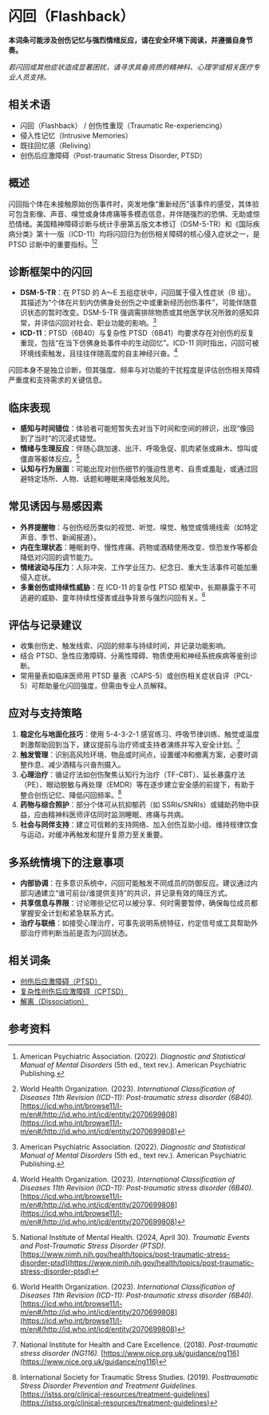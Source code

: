 # 闪回（Flashback）

**本词条可能涉及创伤记忆与强烈情绪反应，请在安全环境下阅读，并遵循自身节奏。**

_若闪回或其他症状造成显著困扰，请寻求具备资质的精神科、心理学或相关医疗专业人员支持。_

## 相关术语

- 闪回（Flashback） / 创伤性重现（Traumatic Re-experiencing）
- 侵入性记忆（Intrusive Memories）
- 既往回忆感（Reliving）
- 创伤后应激障碍（Post-traumatic Stress Disorder, PTSD）

## 概述

闪回指个体在未接触原始创伤事件时，突发地像“重新经历”该事件的感受，其体验可包含影像、声音、嗅觉或身体疼痛等多模态信息，并伴随强烈的恐惧、无助或惊恐情绪。美国精神障碍诊断与统计手册第五版文本修订（DSM-5-TR）和《国际疾病分类》第十一版（ICD-11）均将闪回归为创伤相关障碍的核心侵入症状之一，是 PTSD 诊断中的重要指标。[^apa2022][^icd11]

## 诊断框架中的闪回

- **DSM-5-TR**：在 PTSD 的 A～E 五组症状中，闪回属于侵入性症状（B 组）。其描述为“个体在片刻内仿佛身处创伤之中或重新经历创伤事件”，可能伴随意识状态的暂时改变。DSM-5-TR 强调需排除物质或其他医学状况所致的感知异常，并评估闪回对社会、职业功能的影响。[^apa2022]
- **ICD-11**：PTSD（6B40）与复杂性 PTSD（6B41）均要求存在对创伤的反复重现，包括“在当下仿佛身处事件中的生动回忆”。ICD-11 同时指出，闪回可被环境线索触发，且往往伴随高度的自主神经兴奋。[^icd11]

闪回本身不是独立诊断，但其强度、频率与对功能的干扰程度是评估创伤相关障碍严重度和支持需求的关键信息。

## 临床表现

- **感知与时间错位**：体验者可能短暂失去对当下时间和空间的辨识，出现“像回到了当时”的沉浸式错觉。
- **情绪与生理反应**：伴随心跳加速、出汗、呼吸急促、肌肉紧张或麻木、惊叫或僵直等躯体反应。[^nimh2024]
- **认知与行为层面**：可能出现对创伤细节的强迫性思考、自责或羞耻，或通过回避特定场所、人物、话题和睡眠来降低触发风险。

## 常见诱因与易感因素

- **外界提醒物**：与创伤经历类似的视觉、听觉、嗅觉、触觉或情境线索（如特定声音、季节、新闻报道）。
- **内在生理状态**：睡眠剥夺、慢性疼痛、药物或酒精使用改变、惊恐发作等都会降低对闪回的调节能力。
- **情绪波动与压力**：人际冲突、工作学业压力、纪念日、重大生活事件可能加重侵入症状。
- **多重创伤或持续性威胁**：在 ICD-11 的复杂性 PTSD 框架中，长期暴露于不可逃避的威胁、童年持续性侵害或战争背景与强烈闪回有关。[^icd11]

## 评估与记录建议

- 收集创伤史、触发线索、闪回的频率与持续时间，并记录功能影响。
- 结合 PTSD、急性应激障碍、分离性障碍、物质使用和神经系统疾病等鉴别诊断。
- 常用量表如临床医师用 PTSD 量表（CAPS-5）或创伤相关症状自评（PCL-5）可帮助量化闪回强度，但需由专业人员解释。

## 应对与支持策略

1. **稳定化与地面化技巧**：使用 5-4-3-2-1 感官练习、呼吸节律训练、触觉或温度刺激帮助回到当下，建议提前与治疗师或支持者演练并写入安全计划。[^nice2018]
2. **触发管理**：识别高风险环境、物品或时间点，设置缓冲和撤离方案，必要时调整作息、减少酒精与兴奋剂摄入。
3. **心理治疗**：循证疗法如创伤聚焦认知行为治疗（TF-CBT）、延长暴露疗法（PE）、眼动脱敏与再处理（EMDR）等在逐步建立安全感的前提下，有助于整合创伤记忆、降低闪回频率。[^istss2019]
4. **药物与综合照护**：部分个体可从抗抑郁药（如 SSRIs/SNRIs）或辅助药物中获益，应由精神科医师评估同时监测睡眠、疼痛与共病。
5. **社会与同伴支持**：建立可信赖的支持网络、加入创伤互助小组、维持规律饮食与运动，对缓冲再触发和提升复原力至关重要。

## 多系统情境下的注意事项

- **内部协调**：在多意识系统中，闪回可能触发不同成员的防御反应。建议通过内部沟通建立“谁可前台/谁提供支持”的共识，并记录有效的降压方式。
- **共享信息与界限**：讨论哪些记忆可以被分享、何时需要暂停，确保每位成员都掌握安全计划和紧急联系方式。
- **治疗与联络**：如接受心理治疗，可事先说明系统特征，约定信号或工具帮助外部治疗师判断当前是否为闪回状态。

## 相关词条

- [创伤后应激障碍（PTSD）](entries/诊断与临床/CPTSD.md)
- [复杂性创伤后应激障碍（CPTSD）](entries/诊断与临床/CPTSD.md)
- [解离（Dissociation）](entries/系统体验与机制/Dissociation.md)

## 参考资料

[^apa2022]: American Psychiatric Association. (2022). *Diagnostic and Statistical Manual of Mental Disorders* (5th ed., text rev.). American Psychiatric Publishing.
[^icd11]: World Health Organization. (2023). *International Classification of Diseases 11th Revision (ICD-11): Post-traumatic stress disorder (6B40).* [https://icd.who.int/browse11/l-m/en#/http://id.who.int/icd/entity/2070699808](https://icd.who.int/browse11/l-m/en#/http://id.who.int/icd/entity/2070699808)
[^nimh2024]: National Institute of Mental Health. (2024, April 30). *Traumatic Events and Post-Traumatic Stress Disorder (PTSD).* [https://www.nimh.nih.gov/health/topics/post-traumatic-stress-disorder-ptsd](https://www.nimh.nih.gov/health/topics/post-traumatic-stress-disorder-ptsd)
[^nice2018]: National Institute for Health and Care Excellence. (2018). *Post-traumatic stress disorder (NG116).* [https://www.nice.org.uk/guidance/ng116](https://www.nice.org.uk/guidance/ng116)
[^istss2019]: International Society for Traumatic Stress Studies. (2019). *Posttraumatic Stress Disorder Prevention and Treatment Guidelines.* [https://istss.org/clinical-resources/treatment-guidelines](https://istss.org/clinical-resources/treatment-guidelines)
